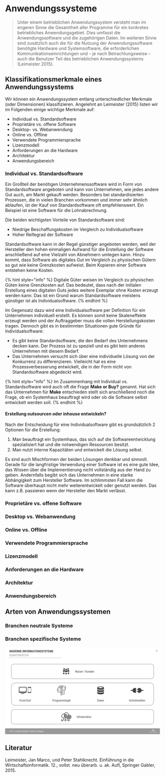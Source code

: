 # Anwendungssysteme

> Unter einem betrieblichen Anwendungssystem versteht man im engeren Sinne die Gesamtheit aller Programme für ein konkretes betriebliches Anwendungsgebiet. Dies umfasst die Anwendungssoftware und die zugehörigen Daten. Im weiteren Sinne sind zusätzlich auch die für die Nutzung der Anwendungssoftware benötigte Hardware und Systemsoftware, die erforderlichen Kommunikationseinrichtungen und – je nach Betrachtungsweise – auch die Benutzer Teil des betrieblichen Anwendungssystems \(Leimeister 2015\).

## Klassifikationsmerkmale eines Anwendungssystems

Wir können ein Anwendungssystem entlang unterschiedlicher Merkmale \(oder Dimensionen\) klassifizieren. Angelehnt an Leimeister \(2015\) listen wir im Folgenden einige wichtige Merkmale auf:

* Individual vs. Standardsoftware
* Proprietäre vs. offene Software
* Desktop- vs. Webanwendung
* Online vs. Offline
* Verwendete Programmiersprache
* Lizenzmodell
* Anforderungen an die Hardware
* Architektur
* Anwendungsbereich

### Individual vs. Standardsoftware

Ein Großteil der benötigen Unternehmenssoftware wird in Form von Standardsoftware angeboten und kann von Unternehmen, wie jedes andere Gut auch, am Markt gekauft werden. Besonders bei standardisierten Prozessen, die in vielen Branchen vorkommen und immer sehr ähnlich ablaufen, ist der Kauf von Standardsoftware oft empfehlenswert. Ein Beispiel ist eine Software für die Lohnabrechnung.

Die beiden wichtigsten Vorteile von Standardsoftware sind:

* Niedrige Beschaffungskosten im Vergleich zu Individualsoftware
* Hoher Reifegrad der Software

Standardsoftware kann in der Regel günstiger angeboten werden, weil der Hersteller den hohen einmaligen Aufwand für die Erstellung der Software anschließend auf eine Vielzahl von Abnehmern umlegen kann. Hinzu kommt, dass Software als digitales Gut im Vergleich zu physischen Gütern so gut wie keine Grenzkosten aufweist. Beim Kopieren einer Software entstehen keine Kosten.

{% hint style="info" %}
Digitale Güter weisen im Vergleich zu physischen Güten keine Grenzkosten auf. Das bedeutet, dass nach der initialen Erstellung eines digitalen Guts jedes weitere Exemplar ohne Kosten erzeugt werden kann. Das ist ein Grund warum Standardsoftware meistens günstiger ist als Individualsoftware.
{% endhint %}

Im Gegensatz dazu wird eine Individualsoftware per Definition für ein Unternehmen individuell erstellt. Es können somit keine Skaleneffekte erzeugt werden und der Auftraggeber muss die vollen Herstellungskosten tragen. Dennoch gibt es in bestimmten Situationen gute Gründe für Individualsoftware:

* Es gibt keine Standardsoftware, die den Bedarf des Unternehmens decken kann. Der Prozess ist zu speziell und es gibt kein anderes Unternehmen mit diesem Bedarf.
* Das Unternehmen versucht sich über eine individuelle Lösung von der Konkurrenz zu differenzieren. Vielleicht hat es eine Prozessverbesserung entwickelt, die in der Form nicht von Standardsoftware abgedeckt wird. 

{% hint style="info" %}
Im Zusammenhang mit Individual vs. Standardsoftware wird auch oft die Frage **Make or Buy?** genannt. Hat sich das Unternehmen für **Make** entschieden stellt sich anschließend noch die Frage, ob ein Systemhaus beauftragt wird oder ob die Software selbst entwickelt werden soll.
{% endhint %}

#### Erstellung outsourcen oder inhouse entwickeln?

Nach der Entscheidung für eine Individualsoftware gibt es grundsätzlich 2 Optionen für die Erstellung: 

1. Man beauftragt ein Systemhaus, das sich auf die Softwareentwicklung spezialisiert hat und die notwendigen Ressourcen besitzt.
2. Man nutzt interne Kapazitäten und entwickelt die Lösung selbst.

Es sind auch Mischformen der beiden Lösungen denkbar und sinnvoll. Gerade für die langfristige Verwendung einer Software ist es eine gute Idee, das Wissen über die Implementierung nicht vollständig aus der Hand zu geben. Andernfalls begibt sich das Unternehmen in eine starke Abhängigkeit zum Hersteller Software. Im schlimmsten Fall kann die Software überhaupt nicht mehr weiterentwickelt oder genutzt werden. Das kann z.B. passieren wenn der Hersteller den Markt verlässt.

### Proprietäre vs. offene Software

### Desktop vs. Webanwendung

### Online vs. Offline

### Verwendete Programmiersprache

### Lizenzmodell

### Anforderungen an die Hardware

### Architektur

### Anwendungsbereich

## Arten von Anwendungssystemen

### Branchen neutrale Systeme

### Branchen spezifische Systeme

![](../../.gitbook/assets/wirtschaftsinformatik-informationssysteme.svg)

## Literatur

Leimeister, Jan Marco, und Peter Stahlknecht. Einführung in die Wirtschaftsinformatik. 12., vollst. neu überarb. u. ak. Aufl, Springer Gabler, 2015.

